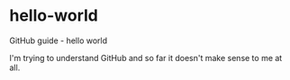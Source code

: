 # hello-world
GitHub guide - hello world

I'm trying to understand GitHub and so far it doesn't make sense to me at all. 
